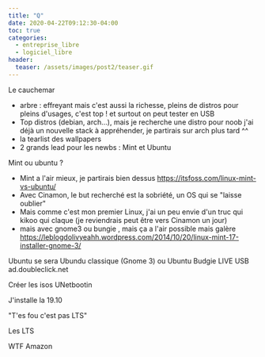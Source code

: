 ```yaml
---
title: "Q"
date: 2020-04-22T09:12:30-04:00
toc: true
categories:
  - entreprise_libre
  - logiciel_libre
header:
  teaser: /assets/images/post2/teaser.gif
---
```

Le cauchemar
- arbre : effreyant mais c'est aussi la richesse, pleins de distros pour pleins d'usages, c'est top ! et surtout on peut tester en USB
- Top distros (debian, arch...), mais je recherche une distro pour noob j'ai déjà un nouvelle stack à appréhender, je partirais sur arch plus tard ^^
- la tearlist des wallpapers
- 2 grands lead pour les newbs : Mint et Ubuntu


Mint ou ubuntu ? 
- Mint a l'air mieux, je partirais bien dessus https://itsfoss.com/linux-mint-vs-ubuntu/
- Avec Cinamon, le but recherché est la sobriété, un OS qui se "laisse oublier"
- Mais comme c'est mon premier Linux, j'ai un peu envie d'un truc qui kikoo qui claque (je reviendrais peut être vers Cinamon un jour)
- mais avec gnome3 ou bungie , mais ça a l'air possible mais galère https://leblogdolivyeahh.wordpress.com/2014/10/20/linux-mint-17-installer-gnome-3/

Ubuntu se sera
Ubundu classique (Gnome 3) ou Ubuntu Budgie
LIVE USB
ad.doubleclick.net


Créer les isos
UNetbootin

J'installe la 19.10

"T'es fou c'est pas LTS"

Les LTS


WTF Amazon